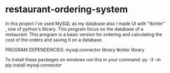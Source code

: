 # restaurant-ordering-system
In this project i've used MySQL as my database also I made UI with "tkinter" , one of python's library.
This program focus on the database of a restaurant.
This program is a basic version for ordering and calculating the cost of the orders and saving it on a database.

PROGRAM DEPENDENCIES:
mysql.connector library
tkinter library

To install these packeges on windows run this in your command:
py -3 -m pip install mysql.connector

